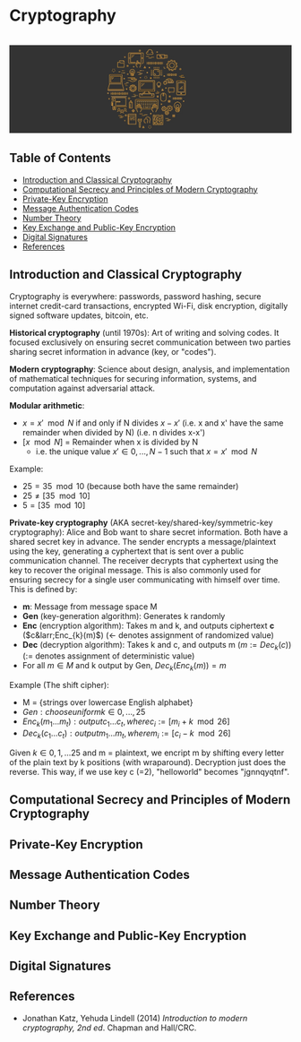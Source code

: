 # Cryptography

<br>![cryptography image](https://raw.githubusercontent.com/AnselmoGPP/Learn_Computer_Science/master/resources/miscellany.jpg)

## Table of Contents
+ [Introduction and Classical Cryptography](#introduction-and-classical-cryptography)
+ [Computational Secrecy and Principles of Modern Cryptography](#computational-secrecy-and-principles-of-modern-cryptography)
+ [Private-Key Encryption](#private-key-encryption)
+ [Message Authentication Codes](#message-authentication-codes)
+ [Number Theory](#number-theory)
+ [Key Exchange and Public-Key Encryption](#key-exchange-and-public-key-encryption)
+ [Digital Signatures](#digital-signatures)
+ [References](#references)


## Introduction and Classical Cryptography

Cryptography is everywhere: passwords, password hashing, secure internet credit-card transactions, encrypted Wi-Fi, disk encryption, digitally signed software updates, bitcoin, etc.

**Historical cryptography** (until 1970s): Art of writing and solving codes. It focused exclusively on ensuring secret communication between two parties sharing secret information in advance (key, or "codes").

**Modern cryptography**: Science about design, analysis, and implementation of mathematical techniques for securing information, systems, and computation against adversarial attack.

**Modular arithmetic**:

- $x = x' \mod N$ if and only if N divides $x-x'$   (i.e. x and x' have the same remainder when divided by N) (i.e. n divides x-x')
- $[x \mod N]$ = Remainder when x is divided by N
  - i.e. the unique value $x'\in{0, ..., N-1}$ such that $x = x' \mod N$

Example:

- $25 = 35 \mod 10$ (because both have the same remainder)
- $25 \neq [35 \mod 10]$
- $5 = [35 \mod 10]$

**Private-key cryptography** (AKA secret-key/shared-key/symmetric-key cryptography): Alice and Bob want to share secret information. Both have a shared secret key in advance. The sender encrypts a message/plaintext using the key, generating a cyphertext that is sent over a public communication channel. The receiver decrypts that cyphertext using the key to recover the original message. This is also commonly used for ensuring secrecy for a single user communicating with himself over time. This is defined by:

- **m**: Message from message space M
- **Gen** (key-generation algorithm): Generates k randomly
- **Enc** (encryption algorithm): Takes m and k, and outputs ciphertext **c** ($c&larr;Enc_{k}(m)$)   (&larr; denotes assignment of randomized value)
- **Dec** (decryption algorithm): Takes k and c, and outputs m ($m:=Dec_{k}(c)$)   (:= denotes assignment of deterministic value)
- For all $m \in M$ and k output by Gen, $Dec_{k}(Enc_{k}(m)) = m$

Example (The shift cipher):

- M = {strings over lowercase English alphabet}
- $Gen: choose uniform k \in {0, ..., 25}$
- $Enc_{k}(m_{1}...m_{t}): output c_{1}...c_{t}, where c_{i} := [m_{i} + k \mod 26]$
- $Dec_{k}(c_{1}...c_{t}): output m_{1}...m_{t}, where m_{i} := [c_{i} - k \mod 26]$

Given $k \in {0, 1, ... 25}$ and m = plaintext, we encript m by shifting every letter of the plain text by k positions (with wraparound). Decryption just does the reverse. This way, if we use key c (=2), "helloworld" becomes "jgnnqyqtnf".






## Computational Secrecy and Principles of Modern Cryptography
## Private-Key Encryption
## Message Authentication Codes
## Number Theory
## Key Exchange and Public-Key Encryption
## Digital Signatures

## References

- Jonathan Katz, Yehuda Lindell (2014) *Introduction to modern cryptography, 2nd ed*. Chapman and Hall/CRC. 